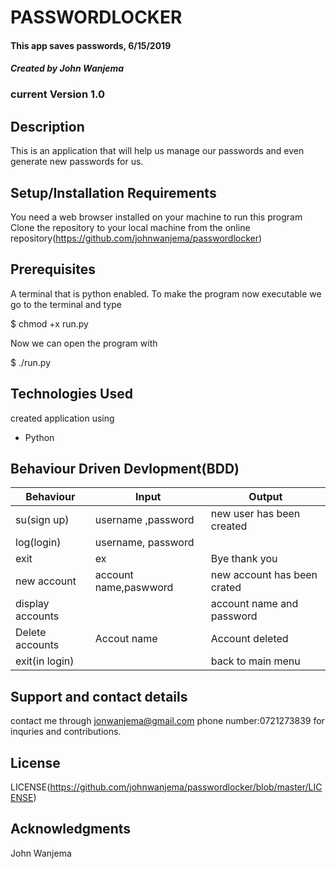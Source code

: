 # PASSWORDLOCKER

#### This app saves passwords, 6/15/2019

#### _Created by John Wanjema_

### current Version 1.0

## Description

This is an application that will help us manage our passwords and even generate new passwords for us.

## Setup/Installation Requirements

You need a web browser installed on your machine to run this program
Clone the repository to your local machine from the online repository(https://github.com/johnwanjema/passwordlocker)

## Prerequisites

A terminal that is python enabled.
To make the program now executable we go to the terminal and type 

$ chmod +x run.py

Now we can open the program with

$ ./run.py

## Technologies Used

created application using

- Python

## Behaviour Driven Devlopment(BDD)

| Behaviour        | Input                 | Output                      |
| ---------------- | --------------------- | --------------------------- |
| su(sign up)      | username ,password    | new user has been created   |
| log(login)       | username, password    |                             |
| exit             | ex                    | Bye thank you               |
| new account      | account name,paswword | new account has been crated |
| display accounts |                       | account name and password   |
| Delete accounts  | Accout name           | Account deleted             |
| exit(in login)   |                       | back to main menu           |

## Support and contact details

contact me through jonwanjema@gmail.com
phone number:0721273839 for inquries and contributions.

## License

LICENSE(https://github.com/johnwanjema/passwordlocker/blob/master/LICENSE)

## Acknowledgments

John Wanjema
